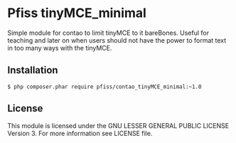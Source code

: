 # Pfiss tinyMCE_minimal
Simple module for contao to limit tinyMCE to it bareBones. Useful for teaching and later on when users should not
have the power to format text in too many ways with the tinyMCE.

## Installation
```
$ php composer.phar require pfiss/contao_tinyMCE_minimal:~1.0
```

## License
This module is licensed under the GNU LESSER GENERAL PUBLIC LICENSE Version 3. For more information see LICENSE file.



